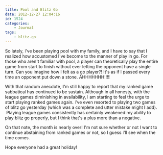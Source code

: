 ```yaml
---
title: Pool and Blitz Go
date: 2012-12-27 12:04:16
id: 1524
categories:
	- Journal
tags:
	- blitz-go
---
```


So lately, I've been playing pool with my family, and I have to say that I realized how accustomed I've become to the manner of play in go. For those who aren't familiar with pool, a player can theoretically play the entire game from start to finish without ever letting the opponent have a single turn. Can you imagine how I felt as a go player?! It's as if I passed every time an opponent put down a stone. AHHHHHHH!!!!!

With that random anecdote, I'm still happy to report that my ranked game sabbatical has continued to be sustain. Although in all honesty, with the league games diminishing in availability, I am starting to feel the urge to start playing ranked games again. I've even resorted to playing two games of blitz go yesterday (which was a complete and utter mistake might I add).  Playing league games consistently has certainly weakened my ability to play blitz go properly, but I think that's a plus more than a negative.

On that note, the month is nearly over! I'm not sure whether or not I want to continue abstaining from ranked games or not, so I guess I'll see when the time comes.

Hope everyone had a great holiday!